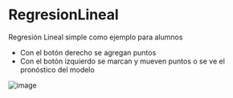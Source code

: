 # RegresionLineal
Regresión Lineal simple como ejemplo para alumnos

- Con el botón derecho se agregan puntos
- Con el botón izquierdo se marcan y mueven puntos o se ve el pronóstico del modelo

![image](https://user-images.githubusercontent.com/5831471/137383740-f477900f-2780-42ca-a8e6-73687dca0ec2.png)
